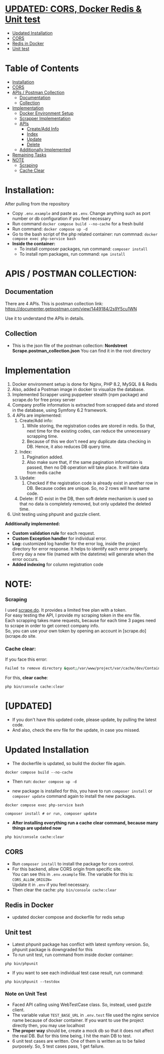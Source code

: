 # [UPDATED: CORS, Docker Redis & Unit test](#updated)
- [Updated Installation](#updated-installation)
- [CORS](#cors)
- [Redis in Docker](#redis-in-docker)
- [Unit test](#unit-test)

# Table of Contents
- [Installation](#installation)
- [CORS](#cors)
- [APIs / Postman Collection](#apis--postman-collection)
  - [Documentation](#Documentation)
  - [Collection](#Collection)
- [Implementation](#implementation)
   - [Docker Environment Setup](#docker-environment-setup)
   - [Scrapper Implementation](#scrapper-implementation)
   - [APIs](#apis)
      - [Create/Add Info](#createadd-info)
      - [Index](#index)
      - [Update](#update)
      - [Delete](#delete)
   - [Additionally Implemented](#additionally-implemented)
- [Remaining Tasks](#remaining-tasks)
- [NOTE](#note)
  - [Scraping](#scraping)
  - [Cache Clear](#cache-clear)


# Installation:
After pulling from the repository
- Copy `.env.example` and paste as `.env`. Change anything such as port number or db configuration if you feel necessary
- Run command `docker compose build --no-cache` for a fresh build
- Run command: `docker compose up -d`
- Go to the bash script of the php related container: run commnad: `docker compose exec php-service bash`
- **Inside the container:** 
  - To install composer packages, run command: `composer install`
  - To install npm packages, run command: `npm install`

# APIS / POSTMAN COLLECTION:

## Documentation
There are 4 APIs. This is postman collection link: https://documenter.getpostman.com/view/1449184/2s9Y5cu1WN 

Use it to understand the APIs in details.

## Collection
- This is the json file of the postman collection:  **Nordstreet Scrape.postman_collection.json** You can find it in the root directory


# Implementation
1. Docker environment setup is done for Nginx, PHP 8.2, MySQL 8 & Redis
2. Also, added a Postman image in docker to visualize the database.
3. Implemented Scrapper using puppeteer stealth (npm package) and scrape.do for free proxy server
4. Company profile information is extracted from scrapped data and stored in the database, using  Symfony 6.2 framework.
5. 4 APIs are implemented: 
   1. Create/Add info: 
      1. While storing, the registration codes are stored in redis. So that, next time for the existing codes, can reduce the unnecessary scrapping time.
      2. Because of this we don't need any duplicate data checking in DB. Hence, it also reduces DB query time.
   2. Index: 
      1. Pagination added. 
      2. Also make sure that, if the same pagination information is passed, then no DB operation will take place. It will take data from redis cache
   3. Update:
      1. Checked if the registration code is already exist in another row in DB. Because codes are unique. So, no 2 rows will have same code.
   4. Delete: If ID exist in the DB, then soft delete mechanism is used so that no data is completely removed, but only updated the deleted time.
6. Unit testing using phpunit and guzzle client.

**Additionally implemented:**
- **Custom validation rule** for each request.
- **Custom Exception handler** for individual error.
- **Log:** customized log handler for the error log, inside the project directory for error response. It helps to identify each error properly. Every day a new file (named with the datetime) will generate when the error occurs.
- **Added indexing** for column registration code


# NOTE:

### Scraping
I used [scrape.do](scrape.do). It provides a limited free plan with a token. \
For easy testing the API, I provide my scraping token in the env file. \
Each scrapping takes mane requests, because for each time 3 pages need to scrape in order to get correct company info. \
So, you can use your own token by opening an account in [scrape.do](scrape.do site.


### Cache clear:
If you face this error:
```bash
Failed to remove directory &quot;/var/www/project/var/cache/dev/ContainerCWmhSbR&quot;: rmdir(/var/www/project/var/cache/dev/._Ed+): Directory not empty (500 Internal Server Error) 
```
For this, **clear cache**: 
```shell
php bin/console cache:clear
```


# [UPDATED]
- If you don't have this updated code, please update, by pulling the latest code.
- And also, check the env file for the update, in case you missed.

# Updated Installation
- The dockerfile is updated, so build the docker file again.
```shell
docker compose build --no-cache
```

- Then run: `docker compose up -d`

- new package is installed for this, you have to run `composer install` or `composer update` command again to install the new packages.
```shell
docker compose exec php-service bash
```
```shell
composer install # or run, composer update
```

- **After installing everything run a cache clear command, because many things are updated now**
```shell
php bin/console cache:clear
```

## CORS
- Run `composer install` to install the package for cors control.
- For this backend, allow CORS origin from specific site. \
  You can see this in `.env.example` file. The variable for this is: `CORS_ALLOW_ORIGIN=` \
  Update it in `.env` if you feel necessary.
- Then clear the cache: `php bin/console cache:clear`


## Redis in Docker
- updated docker compose and dockerfile for redis setup

## Unit test
- Latest phpunit package has conflict with latest symfony version. So, phpunit package is downgraded for this
- To run unit test, run command from inside docker container:
```shell
php bin/phpunit
```
- If you want to see each individual test case result, run command:
```shell
php bin/phpunit --testdox
```

### Note on Unit Test
- Faced API calling using WebTestCase class. So, instead, used guzzle client.
- The variable value `TEST_BASE_URL` in `.env.test` file used the nginx service name because of docker container. 
If you want to use the project directly then, you may use localhost
- **The proper way** should be, create a mock db so that it does not affect the real DB. But for this time being, I hit the main DB to test.
- 6 unit test cases are written. One of them is written as to be failed purposely. So, 5 test cases pass, 1 get failure.
